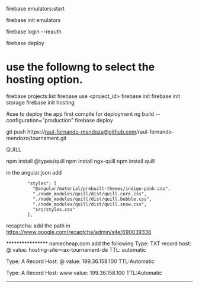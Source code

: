 firebase emulators:start

firebase init emulators

firebase login --reauth

firebase deploy

# use the followng to select the hosting option.
firebase projects:list
firebase use <project_id>
firebase init
firebase init storage
firebase init hosting


#use to deploy the app first compile for deployment
ng build --configuration="production"
firebase deploy

git push https://raul-fernando-mendoza@github.com/raul-fernando-mendoza/tournament.git


QUILL

npm install @types/quill
npm install ngx-quill
npm install quill

in the angular.json add

            "styles": [
              "@angular/material/prebuilt-themes/indigo-pink.css",
              "./node_modules/quill/dist/quill.core.css",
              "./node_modules/quill/dist/quill.bubble.css",
              "./node_modules/quill/dist/quill.snow.css",             
              "src/styles.css"
            ],

<quill-editor></quill-editor>


recaptcha:
add the path in 
https://www.google.com/recaptcha/admin/site/690039338

**************** namecheap.com 
add the following 
Type: TXT record
host: @
value: hosting-site=rax-tournament-de
TTL: automatic

Type: A Record
Host: @
value: 199.36.158.100
TTL:Automatic

Type: A Record
Host: www
value: 199.36.158.100
TTL:Automatic

*********************